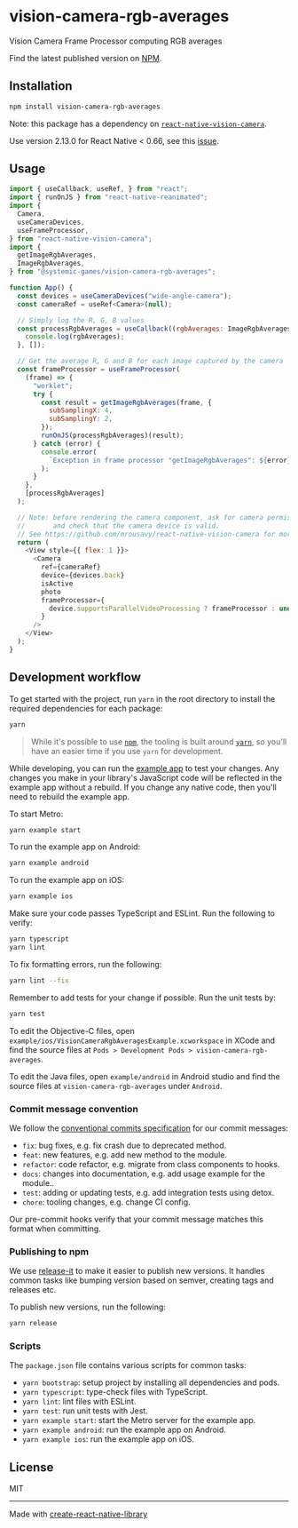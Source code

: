 # vision-camera-rgb-averages

Vision Camera Frame Processor computing RGB averages

Find the latest published version on [NPM](
    https://www.npmjs.com/package/@systemic-games/vision-camera-rgb-averages
).

## Installation

```sh
npm install vision-camera-rgb-averages
```

Note: this package has a dependency on [`react-native-vision-camera`](
  https://github.com/mrousavy/react-native-vision-camera
).

Use version 2.13.0 for React Native < 0.66, see this [issue](
    https://github.com/mrousavy/react-native-vision-camera/issues/957
).

## Usage

```js
import { useCallback, useRef, } from "react";
import { runOnJS } from "react-native-reanimated";
import {
  Camera,
  useCameraDevices,
  useFrameProcessor,
} from "react-native-vision-camera";
import {
  getImageRgbAverages,
  ImageRgbAverages,
} from "@systemic-games/vision-camera-rgb-averages";

function App() {
  const devices = useCameraDevices("wide-angle-camera");
  const cameraRef = useRef<Camera>(null);

  // Simply log the R, G, B values
  const processRgbAverages = useCallback((rgbAverages: ImageRgbAverages) => {
    console.log(rgbAverages);
  }, []);

  // Get the average R, G and B for each image captured by the camera
  const frameProcessor = useFrameProcessor(
    (frame) => {
      "worklet";
      try {
        const result = getImageRgbAverages(frame, {
          subSamplingX: 4,
          subSamplingY: 2,
        });
        runOnJS(processRgbAverages)(result);
      } catch (error) {
        console.error(
          `Exception in frame processor "getImageRgbAverages": ${error}`
        );
      }
    },
    [processRgbAverages]
  );

  // Note: before rendering the camera component, ask for camera permissions
  //       and check that the camera device is valid.
  // See https://github.com/mrousavy/react-native-vision-camera for more info.
  return (
    <View style={{ flex: 1 }}>
      <Camera
        ref={cameraRef}
        device={devices.back}
        isActive
        photo
        frameProcessor={
          device.supportsParallelVideoProcessing ? frameProcessor : undefined
        }
      />
    </View>
  );
}
```

## Development workflow

To get started with the project, run `yarn` in the root directory to install the required dependencies for each package:

```sh
yarn
```

> While it's possible to use [`npm`](https://github.com/npm/cli), the tooling is built around [`yarn`](https://classic.yarnpkg.com/), so you'll have an easier time if you use `yarn` for development.

While developing, you can run the [example app](/example/) to test your changes. Any changes you make in your library's JavaScript code will be reflected in the example app without a rebuild. If you change any native code, then you'll need to rebuild the example app.

To start Metro:

```sh
yarn example start
```

To run the example app on Android:

```sh
yarn example android
```

To run the example app on iOS:

```sh
yarn example ios
```

Make sure your code passes TypeScript and ESLint. Run the following to verify:

```sh
yarn typescript
yarn lint
```

To fix formatting errors, run the following:

```sh
yarn lint --fix
```

Remember to add tests for your change if possible. Run the unit tests by:

```sh
yarn test
```

To edit the Objective-C files, open `example/ios/VisionCameraRgbAveragesExample.xcworkspace` in XCode and find the source files at `Pods > Development Pods > vision-camera-rgb-averages`.

To edit the Java files, open `example/android` in Android studio and find the source files at `vision-camera-rgb-averages` under `Android`.

### Commit message convention

We follow the [conventional commits specification](https://www.conventionalcommits.org/en) for our commit messages:

- `fix`: bug fixes, e.g. fix crash due to deprecated method.
- `feat`: new features, e.g. add new method to the module.
- `refactor`: code refactor, e.g. migrate from class components to hooks.
- `docs`: changes into documentation, e.g. add usage example for the module..
- `test`: adding or updating tests, e.g. add integration tests using detox.
- `chore`: tooling changes, e.g. change CI config.

Our pre-commit hooks verify that your commit message matches this format when committing.

### Publishing to npm

We use [release-it](https://github.com/release-it/release-it) to make it easier to publish new versions. It handles common tasks like bumping version based on semver, creating tags and releases etc.

To publish new versions, run the following:

```sh
yarn release
```

### Scripts

The `package.json` file contains various scripts for common tasks:

- `yarn bootstrap`: setup project by installing all dependencies and pods.
- `yarn typescript`: type-check files with TypeScript.
- `yarn lint`: lint files with ESLint.
- `yarn test`: run unit tests with Jest.
- `yarn example start`: start the Metro server for the example app.
- `yarn example android`: run the example app on Android.
- `yarn example ios`: run the example app on iOS.

## License

MIT

---

Made with [create-react-native-library](https://github.com/callstack/react-native-builder-bob)
